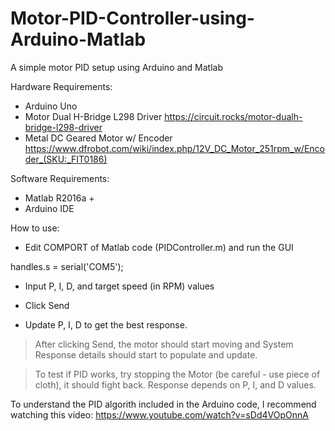 # Motor-PID-Controller-using-Arduino-Matlab
A simple motor PID setup using Arduino and Matlab

Hardware Requirements:
* Arduino Uno
* Motor Dual H-Bridge L298 Driver https://circuit.rocks/motor-dualh-bridge-l298-driver
* Metal DC Geared Motor w/ Encoder https://www.dfrobot.com/wiki/index.php/12V_DC_Motor_251rpm_w/Encoder_(SKU:_FIT0186)

Software Requirements:
* Matlab R2016a +
* Arduino IDE


How to use:
* Edit COMPORT of Matlab code (PIDController.m) and run the GUI

handles.s = serial('COM5');

* Input P, I, D, and target speed (in RPM) values

* Click Send 

* Update P, I, D to get the best response.


> After clicking Send, the motor should start moving and System Response details should start to populate and update.

> To test if PID works, try stopping the Motor (be careful - use piece of cloth), it should fight back. Response depends on P, I, and D values.


To understand the PID algorith included in the Arduino code, I recommend watching this video: https://www.youtube.com/watch?v=sDd4VOpOnnA

